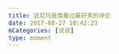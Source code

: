 ```yaml
---
title: 这尼玛是我看过最好笑的评论
date: 2017-08-27 10:42:23
mCategories: [说说]
type: moment
---
```


<div id="pics-20170827104223"></div>

<script>
var data = [
    {"link": "2017-08-27_000000.jpeg", "type": "shuoshuo"},
    {"link": "2017-08-27_000001.jpeg", "type": "shuoshuo"}
];
picsRender(data, "pics-20170827104223");
</script>
